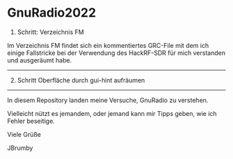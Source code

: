 # GnuRadio2022


1. Schritt: Verzeichnis FM

Im Verzeichnis FM findet sich ein kommentiertes GRC-File mit dem ich einige 
Fallstricke bei der Verwendung des HackRF-SDR für mich verstanden und ausgeräumt habe.

----------------------------------------------------

2. Schritt Oberfläche durch gui-hint aufräumen

----------------------------------------------------
In diesem Repository landen meine Versuche, 
GnuRadio zu verstehen.

Vielleicht nützt es jemandem,
oder jemand kann mir Tipps geben, wie ich Fehler beseitige.

Viele Grüße

JBrumby

